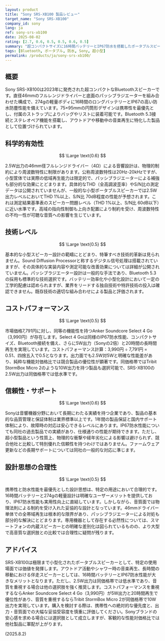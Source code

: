 ```yaml
---
layout: product
title: "Sony SRS-XB100 製品レビュー"
target_name: "Sony SRS-XB100"
company_id: sony
lang: ja
ref: sony-srs-xb100
date: 2025-08-02
rating: [2.7, 0.6, 0.5, 0.5, 0.6, 0.5]
summary: "超コンパクトサイズに16時間バッテリーとIP67防水を搭載したポータブルスピーカー。音質面では物理的制約により限界があるものの、携帯性と実用性に特化した設計。"
tags: [Bluetooth, ポータブル, 防水, Sony, 超小型]
permalink: /products/ja/sony-srs-xb100/
---
```


## 概要

Sony SRS-XB100は2023年に発売された超コンパクトなBluetoothスピーカーです。直径46mmのフルレンジドライバーと底面のパッシブラジエーターを組み合わせた構成で、274gの軽量ボディに16時間のロングバッテリーとIP67の高い防水防塵性能を備えています。75×95mmの円筒形デザインは携帯性を最優先とし、付属のストラップによりバッグやリストに装着可能です。Bluetooth 5.3接続とステレオペア機能を搭載し、アウトドアや移動中の音楽再生に特化した製品として位置づけられています。

## 科学的有効性

$$ \Large \text{0.6} $$

2.5W出力の46mm径フルレンジドライバー（4Ω）による音響設計は、物理的制約により周波数特性に制限があります。公称周波数特性は20Hz-20kHzですが、小型筐体では実際の低域再生能力は限定的で、パッシブラジエーターによる補強も部分的な効果にとどまります。具体的なTHD（全高調波歪率）やS/N比の測定データは公開されていませんが、一般的な小型ポータブルスピーカーでは2.5W出力レベルにおいてTHD 1%以上、S/N比 70dB程度の性能が予想されます。これは測定結果基準表のスピーカー問題レベル（THD 1%以上、S/N比 60dB以下）に近い水準です。高域の指向性制御も上向き配置により制約を受け、周波数特性の不均一性が可聴な音質への影響を生じています。

## 技術レベル

$$ \Large \text{0.5} $$

基本的な小型スピーカー設計の範疇にとどまり、特筆すべき技術的革新は見られません。Sound Diffusion Processorと称するデジタル信号処理は搭載されていますが、その具体的な実装内容や測定可能な改善効果については詳細が公開されていません。パッシブラジエーター設計は一般的な手法であり、Bluetooth 5.3の採用も標準的な技術選択です。バッテリー効率化や小型化設計において一定の工学的配慮は認められますが、業界をリードする独自技術や特許技術の投入は確認できません。既存技術の適切な組み合わせによる製品と評価されます。

## コストパフォーマンス

$$ \Large \text{0.5} $$

市場価格7,791円に対し、同等の機能性を持つAnker Soundcore Select 4 Go（3,990円）が存在します。Select 4 Goは同様のIP67防水性能、コンパクトサイズ、Bluetooth接続を備え、さらに5W出力（Sonyの2倍）と20時間の長時間再生を実現しています。コストパフォーマンス計算：3,990円 ÷ 7,791円 = 0.51、四捨五入で0.5となります。出力面でも2.5W対5Wと明確な性能差があり、純粋な機能対価格比では競合製品の優位性が顕著です。同価格帯ではTribit StormBox Micro 2のような10W出力を持つ製品も選択可能で、SRS-XB100の2.5W出力は同価格帯では低水準です。

## 信頼性・サポート

$$ \Large \text{0.6} $$

Sonyは音響機器分野において長期にわたる実績を持つ企業であり、製品の基本的な品質管理と保証体制は業界標準以上です。1年間の製品保証と国内サポート体制により、故障時の対応は安心できるレベルにあります。IP67防水性能についても同社の過去製品での実績があり、仕様通りの性能が期待できます。ただし、超小型製品という性質上、物理的な衝撃や経年劣化による影響は避けられず、競合他社と比較して特別優れた信頼性を持つわけではありません。ファームウェア更新などの長期サポートについては同社の一般的な対応に準じます。

## 設計思想の合理性

$$ \Large \text{0.5} $$

携帯性と防水性能を最優先とした設計思想は、特定の用途において合理的です。16時間バッテリーと274gの軽量設計は明確なユーザーメリットを提供しており、IP67防水性能も実用性向上に直結しています。しかしながら、音質面では物理法則による制約を受け入れた妥協的な設計となっています。46mmドライバー単体での全帯域再生は根本的な限界があり、パッシブラジエーターによる対処も部分的な解決にとどまります。専用機器として存在する必然性については、スマートフォンの内蔵スピーカーとの明確な差別化は図られているものの、より大型で高音質な選択肢との比較では合理性に疑問が残ります。

## アドバイス

SRS-XB100は極限まで小型化されたポータブルスピーカーとして、特定の使用場面では価値を発揮します。アウトドア活動やシャワー時の音楽再生、長時間の移動における伴走スピーカーとしては、16時間バッテリーとIP67防水性能が大きなメリットとなります。ただし、2.5W出力は同価格帯では低水準であり、音質を重視する場合は他の選択肢を強く推奨します。コストパフォーマンスを重視するならAnker Soundcore Select 4 Go（3,990円）が5W出力と20時間再生で優位性があり、音質を重視するならTribit StormBox Micro 2が同価格帯で10W出力を実現しています。購入を検討する際は、携帯性への絶対的な優先度と、出力・音質面での大幅な妥協受容度を慎重に評価してください。Sonyブランドの安心感を求める場合には選択肢として成立しますが、客観的な性能対価格比では他社製品に軍配が上がります。

(2025.8.2)